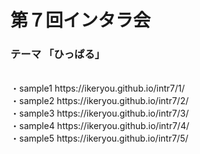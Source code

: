 # 第７回インタラ会

### テーマ 「ひっぱる」  
<br>
・sample1  
https://ikeryou.github.io/intr7/1/  
<br>
・sample2  
https://ikeryou.github.io/intr7/2/  
<br>
・sample3 
https://ikeryou.github.io/intr7/3/  
<br>
・sample4  
https://ikeryou.github.io/intr7/4/  
<br>
・sample5  
https://ikeryou.github.io/intr7/5/  
<br>
